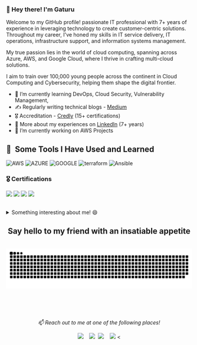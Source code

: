 ### 👋 Hey there! I'm Gaturu

Welcome to my GitHub profile! passionate IT professional with 7+ years of experience in leveraging technology to create customer-centric solutions. Throughout my career, I've honed my skills in IT service delivery, IT operations, infrastructure support, and information systems management.

My true passion lies in the world of cloud computing, spanning across Azure, AWS, and Google Cloud, where I thrive in crafting multi-cloud solutions. 

I aim to train over 100,000 young people across the continent in Cloud Computing and Cybersecurity, helping them shape the digital frontier.

- 🌱 I’m currently learning DevOps, Cloud Security, Vulnerability Management, 
- ✍️ Regularly writing technical blogs - [Medium](https://medium.com/@gaturugaturu)    
- 🎖️ Accreditation - [Credly](https://www.credly.com/users/gaturu-gatueu/)    (15+ certifications)
- 📜️ More about my experiences on [LinkedIn](https://www.linkedin.com/in/duncangaturu/)    (7+ years)
- 🔭 I’m currently working on AWS Projects


<h2> 🚀 &nbsp;Some Tools I Have Used and Learned</h2>
<p align="left">
<img src="https://cdn.jsdelivr.net/gh/devicons/devicon@latest/icons/amazonwebservices/amazonwebservices-plain-wordmark.svg" alt="AWS" width="45" height="45"/>
<img src="https://cdn.jsdelivr.net/gh/devicons/devicon@latest/icons/azure/azure-original.svg" alt="AZURE" width="45" height="45"/>
<img src="https://cdn.jsdelivr.net/gh/devicons/devicon@latest/icons/googlecloud/googlecloud-original.svg" alt="GOOGLE" width="45" height="45"/>
<img src="https://cdn.jsdelivr.net/gh/devicons/devicon@latest/icons/terraform/terraform-original.svg" alt="terraform" width="45" height="45"/>
<img src="https://cdn.jsdelivr.net/gh/devicons/devicon@latest/icons/ansible/ansible-original.svg" alt="Ansible" width="45" height="45"/>
</p>

          


### 🎖️ Certifications

<a title="AWS Certified Cloud Practitioner" href="https://www.credly.com/badges/d842b026-6621-45f7-ba1b-ad76a850fea9/public_url"><img height="60" src="https://images.credly.com/size/680x680/images/00634f82-b07f-4bbd-a6bb-53de397fc3a6/image.png"></a>
<a title="Microsoft Certified: Azure AI Fundamentals" href="https://learn.microsoft.com/en-gb/users/gaturuduncan-2929/credentials/certification/azure-ai-fundamentals?source=docs"><img height="60" src="https://images.credly.com/size/680x680/images/4136ced8-75d5-4afb-8677-40b6236e2672/azure-ai-fundamentals-600x600.png"></a>
<a title="McKinsey Forward Program" href="https://www.credly.com/badges/3bae891d-7043-4bbc-bfc9-db570fd50cb1/public_url"><img height="60" src="https://images.credly.com/size/680x680/images/47a284dc-266a-4e74-bb5e-f41df1d6edcb/image.png"></a>
<a title="Google Data Analytics Professional Certificate" href="https://www.credly.com/badges/5953443f-14e0-4b63-a645-94dddfdea3d4/public_url"><img height="60" src="https://images.credly.com/size/680x680/images/d41de2b7-cbc2-47ec-bcf1-ebecbe83872f/GCC_badge_DA_1000x1000.png"></a>


<br/>

<div>
<details>
  <summary>Something interesting about me! 😄</summary>
   
  
  - No day without prayer 🙏
  - Probably developing something – it might work, it might not, but I'm always in the lab! 🛠️
  - Live and learn – I’m all about learning new things every day! 📚
  - Believe in self CI/CD – Continuous Improvements and Continuous Development 🌱
  - My mantra: “Withdraw into yourself, as far as you can. Associate with those who will make a better man of you. Welcome those whom you yourself can improve. The process is mutual; for men learn while they teach.”  🧘‍♂️
</div>

<div align="center">
  <h2>Say hello to my friend with an insatiable appetite </h2>
  <br>
  <img alt="snake eating my contributions" src="https://raw.githubusercontent.com/cyph3rryx/cyph3rryx/output/github-contribution-grid-snake-dark.svg" />
  
  <br/><br/><br/>
</div>

<p align="center">
  <i>📫 Reach out to me at one of the following places!</i>

  <p align="center">
    <a title="LinkedIn" href="https://www.linkedin.com/in/duncangaturu" alt="Linkedin"><img height="40" src="https://www.vectorlogo.zone/logos/linkedin/linkedin-icon.svg"></a>&nbsp; 
   &nbsp; 
    <a title="Medium" href="https://medium.com/@gaturugaturu" alt="Medium"><img height="40" src="https://www.vectorlogo.zone/logos/medium/medium-icon.svg"></a>&nbsp; 
    <a title="GitHub" href="https://github.com/Gaturu" alt="GitHub"><img height="40" src="https://www.vectorlogo.zone/logos/github/github-icon.svg"></a>&nbsp; 
    </a>&nbsp; 
    <a title="Microsoft" href="https://docs.microsoft.com/en-us/users/GaturuDuncan-2929" alt="Microsoft"><img height="40" src="https://www.vectorlogo.zone/logos/microsoft/microsoft-icon.svg"></a>
    < 
  </p>  
</p>
